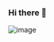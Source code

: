 ### Hi there 👋


![image](https://user-images.githubusercontent.com/123311632/213923284-3027e646-ea86-488d-903d-c43b1ae96ffc.png)


<!--
**Tipsutin/Tipsutin** is a ✨ _special_ ✨ repository because its `README.md` (this file) appears on your GitHub profile.

Here are some ideas to get you started:

- 🔭 I’m currently working on ...
- 🌱 I’m currently learning ...
- 👯 I’m looking to collaborate on ...
- 🤔 I’m looking for help with ...
- 💬 Ask me about ...
- 📫 How to reach me: ...
- 😄 Pronouns: ...
- ⚡ Fun fact: ...
-->
